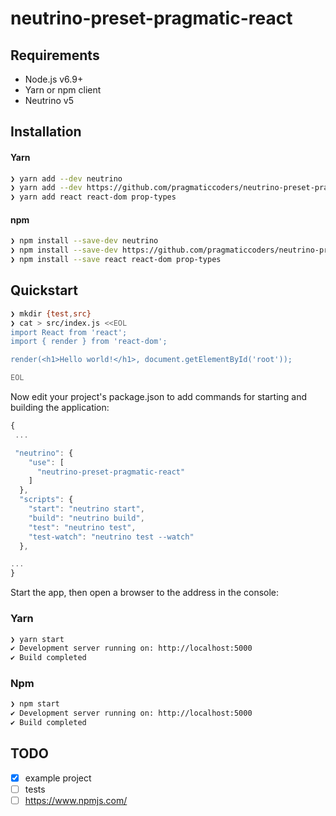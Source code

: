 # neutrino-preset-pragmatic-react
## Requirements

- Node.js v6.9+
- Yarn or npm client
- Neutrino v5

## Installation

#### Yarn

```bash
❯ yarn add --dev neutrino
❯ yarn add --dev https://github.com/pragmaticcoders/neutrino-preset-pragmatic-react.git#v1.1.0
❯ yarn add react react-dom prop-types
```

#### npm

```bash
❯ npm install --save-dev neutrino
❯ npm install --save-dev https://github.com/pragmaticcoders/neutrino-preset-pragmatic-react.git#v1.1.0
❯ npm install --save react react-dom prop-types
```

## Quickstart

```bash
❯ mkdir {test,src}
❯ cat > src/index.js <<EOL
import React from 'react';
import { render } from 'react-dom';

render(<h1>Hello world!</h1>, document.getElementById('root'));

EOL
```

Now edit your project's package.json to add commands for starting and building the application:

```javascript
{
 ...

 "neutrino": {
    "use": [
      "neutrino-preset-pragmatic-react"
    ]
  },
  "scripts": {
    "start": "neutrino start",
    "build": "neutrino build",
    "test": "neutrino test",
    "test-watch": "neutrino test --watch"
  },

...
}
```

Start the app, then open a browser to the address in the console:

### Yarn

```bash
❯ yarn start
✔ Development server running on: http://localhost:5000
✔ Build completed
```

### Npm

```bash
❯ npm start
✔ Development server running on: http://localhost:5000
✔ Build completed
```

## TODO
- [x] example project
- [ ] tests
- [ ] https://www.npmjs.com/
